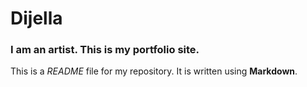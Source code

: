 
# Dijella

### I am an artist. This is my portfolio site.

This is a *README* file for my repository. It is written using **Markdown**.
